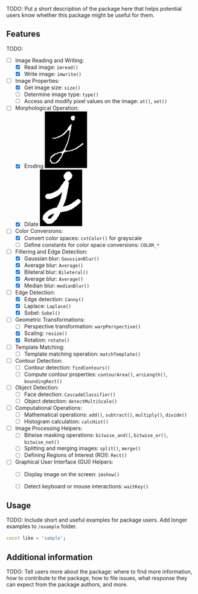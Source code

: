 TODO: Put a short description of the package here that helps potential users
know whether this package might be useful for them.

## Features

TODO:

- [ ] Image Reading and Writing:
  - [X] Read image: `imread()`
  - [X] Write image: `imwrite()`

- [ ] Image Properties:
  - [X] Get image size: `size()`
  - [ ] Determine image type: `type()`
  - [ ] Access and modify pixel values on the image: `at()`, `set()`

- [ ] Morphological Operation:
  - [X] Eroding ![](./example/morphological/morphological_erode.png)
  - [X] Dilate ![](./example/morphological/morphological_dilate.png)

- [ ] Color Conversions:
  - [X] Convert color spaces: `cvtColor()` for grayscale
  - [ ] Define constants for color space conversions: `COLOR_*`

- [ ] Filtering and Edge Detection:
  - [X] Gaussian blur: `GaussianBlur()`
  - [X] Average blur: `Average()`
  - [X] Bileteral blur: `Bileteral()`
  - [X] Average blur: `Average()`
  - [X] Median blur: `medianBlur()`

- [ ] Edge Detection:
  - [X] Edge detection: `Canny()`
  - [X]  Laplace: `Laplace()`
  - [X]  Sobel: `Sobel()`

- [ ] Geometric Transformations:
  - [ ] Perspective transformation: `warpPerspective()`
  - [X] Scaling: `resize()`
  - [X] Rotation: `rotate()`

- [ ] Template Matching:
  - [ ] Template matching operation: `matchTemplate()`

- [ ] Contour Detection:
  - [ ] Contour detection: `findContours()`
  - [ ] Compute contour properties: `contourArea()`, `arcLength()`, `boundingRect()`

- [ ] Object Detection:
  - [ ] Face detection: `CascadeClassifier()`
  - [ ] Object detection: `detectMultiScale()`

- [ ] Computational Operations:
  - [ ] Mathematical operations: `add()`, `subtract()`, `multiply()`, `divide()`
  - [ ] Histogram calculation: `calcHist()`

- [ ] Image Processing Helpers:
  - [ ] Bitwise masking operations: `bitwise_and()`, `bitwise_or()`, `bitwise_not()`
  - [ ] Splitting and merging images: `split()`, `merge()`
  - [ ] Defining Regions of Interest (ROI): `Rect()`

- [ ] Graphical User Interface (GUI) Helpers:
  - [ ] Display image on the screen: `imshow()`
  - [ ] Detect keyboard or mouse interactions: `waitKey()`


## Usage

TODO: Include short and useful examples for package users. Add longer examples
to `/example` folder. 

```dart
const like = 'sample';
```

## Additional information

TODO: Tell users more about the package: where to find more information, how to 
contribute to the package, how to file issues, what response they can expect 
from the package authors, and more.

